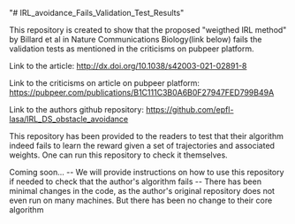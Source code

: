 "# IRL_avoidance_Fails_Validation_Test_Results" 

This repository is created to show that the proposed "weigthed IRL method" by Billard et al in Nature Communications Biology(link below) fails the validation tests as mentioned in the criticisms on pubpeer platform.

Link to the article: http://dx.doi.org/10.1038/s42003-021-02891-8 


Link to the criticisms on article on pubpeer platform: https://pubpeer.com/publications/B1C111C3B0A6B0F27947FED799B49A


Link to the authors github repository: https://github.com/epfl-lasa/IRL_DS_obstacle_avoidance

This repository has been provided to the readers to test that their algorithm indeed fails to learn the reward given a set of trajectories and associated weights. One can run this repository to check it themselves.

Coming soon...
  -- We will provide instructions on how to use this repository if needed to check that the author's algorithm fails
  -- There has been minimal changes in the code, as the author's original repository does not even run on many machines. But there has been no change to their core algorithm
